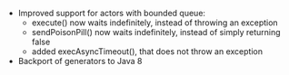 - Improved support for actors with bounded queue:
  - execute() now waits indefinitely, instead of throwing an exception
  - sendPoisonPill() now waits indefinitely, instead of simply returning false
  - added execAsyncTimeout(), that does not throw an exception
- Backport of generators to Java 8
 